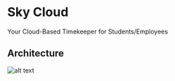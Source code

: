 # Sky Cloud
Your Cloud-Based Timekeeper for Students/Employees

Architecture
---------------

![alt text](https://github.com/kujalk/Cloud_Attendance_System/blob/main/cloud2.PNG)

